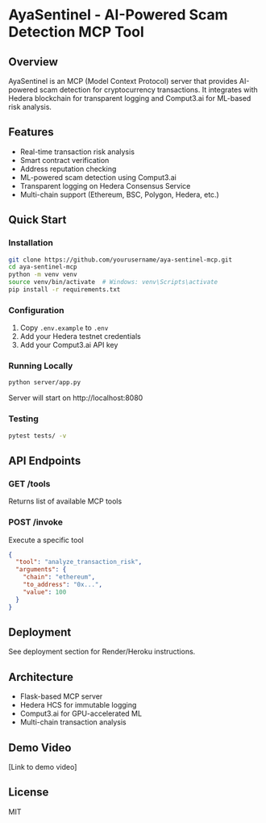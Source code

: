 # AyaSentinel - AI-Powered Scam Detection MCP Tool

## Overview

AyaSentinel is an MCP (Model Context Protocol) server that provides AI-powered scam detection for cryptocurrency transactions. It integrates with Hedera blockchain for transparent logging and Comput3.ai for ML-based risk analysis.

## Features

- Real-time transaction risk analysis
- Smart contract verification
- Address reputation checking
- ML-powered scam detection using Comput3.ai
- Transparent logging on Hedera Consensus Service
- Multi-chain support (Ethereum, BSC, Polygon, Hedera, etc.)

## Quick Start

### Installation

```bash
git clone https://github.com/yourusername/aya-sentinel-mcp.git
cd aya-sentinel-mcp
python -m venv venv
source venv/bin/activate  # Windows: venv\Scripts\activate
pip install -r requirements.txt
```

### Configuration

1. Copy `.env.example` to `.env`
2. Add your Hedera testnet credentials
3. Add your Comput3.ai API key

### Running Locally

```bash
python server/app.py
```

Server will start on http://localhost:8080

### Testing

```bash
pytest tests/ -v
```

## API Endpoints

### GET /tools

Returns list of available MCP tools

### POST /invoke

Execute a specific tool

```json
{
  "tool": "analyze_transaction_risk",
  "arguments": {
    "chain": "ethereum",
    "to_address": "0x...",
    "value": 100
  }
}
```

## Deployment

See deployment section for Render/Heroku instructions.

## Architecture

- Flask-based MCP server
- Hedera HCS for immutable logging
- Comput3.ai for GPU-accelerated ML
- Multi-chain transaction analysis

## Demo Video

[Link to demo video]

## License

MIT
